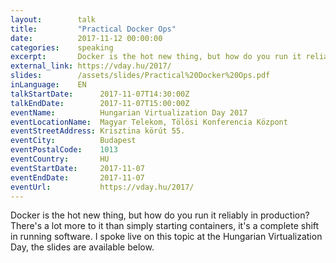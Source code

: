 ```yaml
---
layout:        talk
title:         "Practical Docker Ops"
date:          2017-11-12 00:00:00
categories:    speaking
excerpt:       Docker is the hot new thing, but how do you run it reliably in production? There's a lot more to it than simply starting containers, it's a complete shift in running software. I spoke live on this topic at the Hungarian Virtualization Day, the slides are available below. 
external_link: https://vday.hu/2017/
slides:        /assets/slides/Practical%20Docker%20Ops.pdf
inLanguage:    EN
talkStartDate:      2017-11-07T14:30:00Z 
talkEndDate:        2017-11-07T15:00:00Z
eventName:          Hungarian Virtualization Day 2017
eventLocationName:  Magyar Telekom, Tölösi Konferencia Központ
eventStreetAddress: Krisztina körút 55.
eventCity:          Budapest
eventPostalCode:    1013
eventCountry:       HU
eventStartDate:     2017-11-07 
eventEndDate:       2017-11-07
eventUrl:           https://vday.hu/2017/
---
```


Docker is the hot new thing, but how do you run it reliably in production? There's a lot more to it than simply starting containers, it's a complete shift in running software. I spoke live on this topic at the Hungarian Virtualization Day, the slides are available below.
